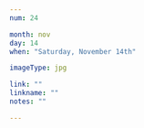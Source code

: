 ```yaml
---
num: 24

month: nov
day: 14
when: "Saturday, November 14th"

imageType: jpg

link: ""
linkname: ""
notes: ""

---
```


